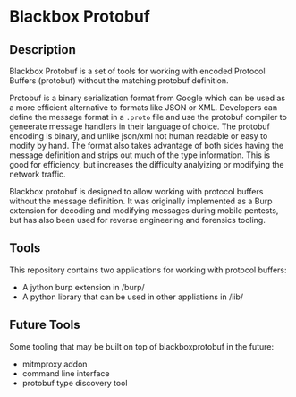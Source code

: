 # Blackbox Protobuf

## Description

Blackbox Protobuf is a set of tools for working with encoded Protocol Buffers
(protobuf) without the matching protobuf definition.

Protobuf is a binary serialization format from Google which can be used as a
more efficient alternative to formats like JSON or XML. Developers can define
the message format in a `.proto` file and use the protobuf compiler to
geneerate message handlers in their language of choice. The protobuf encoding
is binary, and unlike json/xml not human readable or easy to modify by hand.
The format also takes advantage of both sides having the message definition and
strips out much of the type information. This is good for efficiency, but
increases the difficulty analyizing or modifying the network traffic.

Blackbox protobuf is designed to allow working with protocol buffers without
the message definition. It was originally implemented as a Burp extension for
decoding and modifying messages during mobile pentests, but has also been used
for reverse engineering and forensics tooling.

## Tools

This repository contains two applications for working with protocol buffers:

- A jython burp extension in /burp/
- A python library that can be used in other appliations in /lib/

## Future Tools

Some tooling that may be built on top of blackboxprotobuf in the future:

- mitmproxy addon
- command line interface
- protobuf type discovery tool
